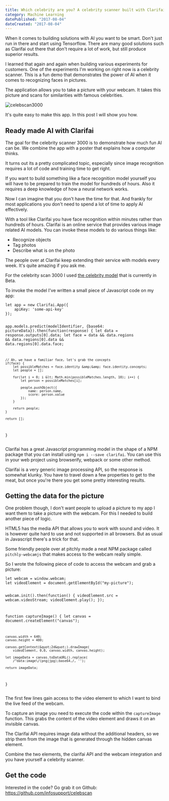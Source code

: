 ```yaml
---
title: Which celebrity are you? A celebrity scanner built with Clarifai
category: Machine Learning
datePublished: "2017-08-04"
dateCreated: "2017-08-04"
---
```


<!--kg-card-begin: markdown--><p>When it comes to building solutions with AI you want to be smart. Don't just run in there and start using Tensorflow. There are many good solutions such as Clarifai out there that don't require a lot of work, but still produce superior results.</p>
<p>I learned that again and again when building various experiments for customers. One of the experiments I'm working on right now is a celebrity scanner. This is a fun demo that demonstrates the power of AI when it comes to recognizing faces in pictures.</p>
<p>The application allows you to take a picture with your webcam. It takes this picture and scans for similarities with famous celebrities.</p>
<p><img src="/content/images/2017/08/celebscan3000.png" alt="celebscan3000"></p>
<p>It's quite easy to make this app. In this post I will show you how.</p>
<h2 id="readymadeaiwithclarifai">Ready made AI with Clarifai</h2>
<p>The goal for the celebrity scanner 3000 is to demonstrate how much fun AI can be. We combine the app with a poster that explains how a computer thinks.</p>
<p>It turns out its a pretty complicated topic, especially since image recognition requires a lot of code and training time to get right.</p>
<p>If you want to build something like a face recognition model yourself you will have to be prepared to train the model for hundreds of hours. Also it requires a deep knowledge of how a neural network works.</p>
<p>Now I can imagine that you don't have the time for that. And frankly for most applications you don't need to spend a lot of time to apply AI effectively.</p>
<p>With a tool like Clarifai you have face recognition within minutes rather than hundreds of hours. Clarifai is an online service that provides various image related AI models. You can invoke these models to do various things like:</p>
<ul>
<li>Recognize objects</li>
<li>Tag photos</li>
<li>Describe what is on the photo</li>
</ul>
<p>The people over at Clarifai keep extending their service with models every week. It's quite amazing if you ask me.</p>
<p>For the celebrity scan 3000 I used <a href="git@github.com:wmeints/olympus.git">the celebrity model</a> that is currently in Beta.</p>
<p>To invoke the model I've written a small piece of Javascript code on my app:</p>
<pre><code>let app = new Clarifai.App({
    apiKey: 'some-api-key'
});

app.models.predict(modelIdentifier, {base64: pictureData}).then(function(response) {
let data = response.outputs[0].data;
let face = data
&amp;&amp; data.regions
&amp;&amp; data.regions[0].data
&amp;&amp; data.regions[0].data.face;

    // Ah, we have a familiar face, let's grab the concepts
    if(face) {
        let possibleMatches = face.identity &amp;&amp; face.identity.concepts;
        let people = [];

        for(let i = 0; i &lt; Math.min(possibleMatches.length, 10); i++) {
            let person = possibleMatches[i];

            people.pushObject({
                name: person.name,
                score: person.value
            });
        }

        return people;
    }

    return [];

}
</code></pre>

<p>Clarifai has a great Javascript programming model in the shape of a NPM package that you can install using <code>npm i --save clarifai</code>. You can use this in your web project using browserify, webpack or some other method.</p>
<p>Clarifai is a very generic image processing API, so the response is somewhat klunky. You have to travel down a few properties to get to the meat, but once you're there you get some pretty interesting results.</p>
<h2 id="gettingthedataforthepicture">Getting the data for the picture</h2>
<p>One problem though, I don't want people to upload a picture to my app I want them to take a picture with the webcam. For this I needed to build another piece of logic.</p>
<p>HTML5 has the media API that allows you to work with sound and video. It is however quite hard to use and not supported in all browsers. But as usual in Javascript there's a trick for that.</p>
<p>Some friendly people over at pitchly made a neat NPM package called <code>pitchly-webcamjs</code> that makes access to the webcam really simple.</p>
<p>So I wrote the following piece of code to access the webcam and grab a picture:</p>
<pre><code>let webcam = window.webcam;
let videoElement = document.getElementById(&quot;my-picture&quot;);

webcam.init().then(function() {
videoElement.src = webcam.videoStream;
videoElement.play();
});

function captureImage() {
let canvas = document.createElement(&quot;canvas&quot;);

    canvas.width = 640;
    canvas.height = 480;

    canvas.getContext(&quot;2d&quot;).drawImage(
        videoElement, 0,0, canvas.width, canvas.height);

    let imageData = canvas.toDataURL().replace(
        /^data:image\/(png|jpg);base64,/, '');

    return imageData;

}
</code></pre>

<p>The first few lines gain access to the video element to which I want to bind the live feed of the webcam.</p>
<p>To capture an image you need to execute the code within the <code>captureImage</code> function. This grabs the content of the video element and draws it on an invisible canvas.</p>
<p>The Clarifai API requires image data without the additional headers, so we strip them from the image that is generated through the hidden canvas element.</p>
<p>Combine the two elements, the clarifai API and the webcam integration and you have yourself a celebrity scanner.</p>
<h2 id="getthecode">Get the code</h2>
<p>Interested in the code? Go grab it on Github: <a href="https://github.com/infosupport/celebscan">https://github.com/infosupport/celebscan</a></p>
<!--kg-card-end: markdown-->
